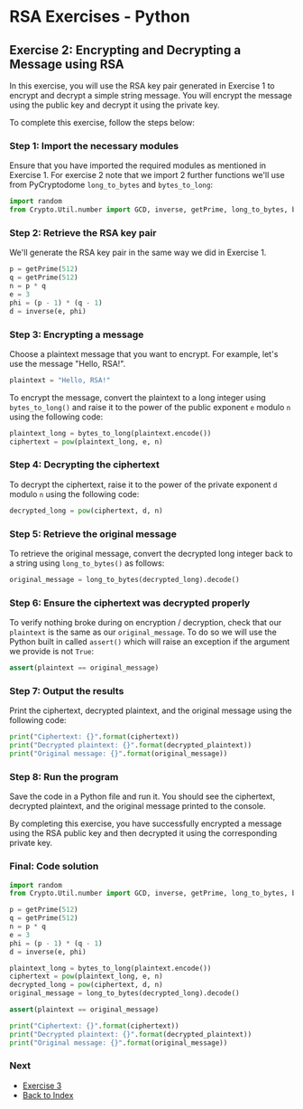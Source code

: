 # RSA Exercises - Python

## Exercise 2: Encrypting and Decrypting a Message using RSA

In this exercise, you will use the RSA key pair generated in Exercise 1 to encrypt and decrypt
a simple string message. You will encrypt the message using the public key and decrypt it using
the private key.

To complete this exercise, follow the steps below:

### Step 1: Import the necessary modules

Ensure that you have imported the required modules as mentioned in Exercise 1. For exercise 2
note that we import 2 further functions we'll use from PyCryptodome `long_to_bytes` and
`bytes_to_long`:

```python
import random
from Crypto.Util.number import GCD, inverse, getPrime, long_to_bytes, bytes_to_long
```

### Step 2: Retrieve the RSA key pair

We'll generate the RSA key pair in the same way we did in Exercise 1.

```python
p = getPrime(512)
q = getPrime(512)
n = p * q
e = 3
phi = (p - 1) * (q - 1)
d = inverse(e, phi)
```

### Step 3: Encrypting a message

Choose a plaintext message that you want to encrypt. For example, let's use the message
"Hello, RSA!".

```python
plaintext = "Hello, RSA!"
```

To encrypt the message, convert the plaintext to a long integer using `bytes_to_long()` and
raise it to the power of the public exponent `e` modulo `n` using the following code:

```python
plaintext_long = bytes_to_long(plaintext.encode())
ciphertext = pow(plaintext_long, e, n)
```

### Step 4: Decrypting the ciphertext

To decrypt the ciphertext, raise it to the power of the private exponent `d` modulo `n`
using the following code:

```python
decrypted_long = pow(ciphertext, d, n)
```

### Step 5: Retrieve the original message

To retrieve the original message, convert the decrypted long integer back to a string using
`long_to_bytes()` as follows:

```python
original_message = long_to_bytes(decrypted_long).decode()
```

### Step 6: Ensure the ciphertext was decrypted properly

To verify nothing broke during on encryption / decryption, check that our `plaintext` is
the same as our `original_message`. To do so we will use the Python built in called
`assert()` which will raise an exception if the argument we provide is not `True`:

```python
assert(plaintext == original_message)
```

### Step 7: Output the results

Print the ciphertext, decrypted plaintext, and the original message using the following code:

```python
print("Ciphertext: {}".format(ciphertext))
print("Decrypted plaintext: {}".format(decrypted_plaintext))
print("Original message: {}".format(original_message))
```

### Step 8: Run the program

Save the code in a Python file and run it. You should see the ciphertext, decrypted plaintext, 
and the original message printed to the console.

By completing this exercise, you have successfully encrypted a message using the RSA public
key and then decrypted it using the corresponding private key.


### Final: Code solution

```python
import random
from Crypto.Util.number import GCD, inverse, getPrime, long_to_bytes, bytes_to_long

p = getPrime(512)
q = getPrime(512)
n = p * q
e = 3
phi = (p - 1) * (q - 1)
d = inverse(e, phi)

plaintext_long = bytes_to_long(plaintext.encode())
ciphertext = pow(plaintext_long, e, n)
decrypted_long = pow(ciphertext, d, n)
original_message = long_to_bytes(decrypted_long).decode()

assert(plaintext == original_message)

print("Ciphertext: {}".format(ciphertext))
print("Decrypted plaintext: {}".format(decrypted_plaintext))
print("Original message: {}".format(original_message))
```

### Next

* [Exercise 3](exercise3.md)
* [Back to Index](index.md)